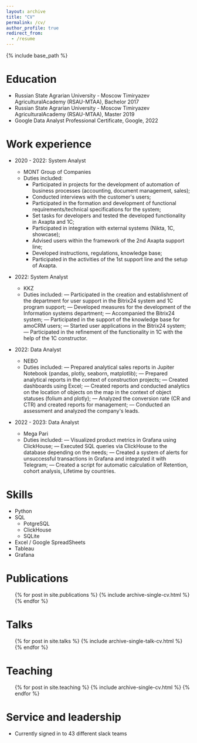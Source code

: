 ```yaml
---
layout: archive
title: "CV"
permalink: /cv/
author_profile: true
redirect_from:
  - /resume
---
```


{% include base_path %}

Education
======
* Russian State Agrarian University - Moscow Timiryazev AgriculturalAcademy (RSAU-MTAA), Bachelor 2017
* Russian State Agrarian University - Moscow Timiryazev AgriculturalAcademy (RSAU-MTAA), Master 2019
* Google Data Analyst Professional Certificate, Google, 2022

Work experience
======
* 2020 - 2022: System Analyst
  * MONT Group of Companies
  * Duties included: 
    * Participated in projects for the development of automation of business processes (accounting, document management, sales);
    * Conducted interviews with the customer's users;
    * Participated in the formation and development of functional requirements/technical specifications for the system;
    * Set tasks for developers and tested the developed functionality in Axapta and 1C;
    * Participated in integration with external systems (Nikta, 1C, showcase);
    * Advised users within the framework of the 2nd Axapta support line;
    * Developed instructions, regulations, knowledge base;
    * Participated in the activities of the 1st support line and the setup of Axapta.

* 2022: System Analyst
  * KKZ
  * Duties included: 
    — Participated in the creation and establishment of the department for user support in the Bitrix24 system and 1C program support;
    — Developed measures for the development of the Information systems department;
    — Accompanied the Bitrix24 system;
    — Participated in the support of the knowledge base for amoCRM users;
    — Started user applications in the Bitrix24 system;
    — Participated in the refinement of the functionality in 1C with the help of the 1C constructor.
    
* 2022: Data Analyst
  * NEBO 
  * Duties included: 
    — Prepared analytical sales reports in Jupiter Notebook (pandas, plotly, seaborn, matplotlib);
    — Prepared analytical reports in the context of construction projects;
    — Created dashboards using Excel;
    — Created reports and conducted analytics on the location of objects on the map in the context of object statuses (folium and plotly);
    — Analyzed the conversion rate (CR and CTR) and created reports for management;
    — Conducted an assessment and analyzed the company's leads.
    
* 2022 - 2023: Data Analyst
  * Mega Pari
  * Duties included: 
    — Visualized product metrics in Grafana using ClickHouse;
    — Executed SQL queries via ClickHouse to the database depending on the needs;
    — Created a system of alerts for unsuccessful transactions in Grafana and integrated it with Telegram;
    — Created a script for automatic calculation of Retention, cohort analysis, Lifetime by countries.
  
Skills
======
* Python
* SQL
  * PotgreSQL
  * ClickHouse
  * SQLite
* Excel / Google SpreadSheets
* Tableau
* Grafana

Publications
======
  <ul>{% for post in site.publications %}
    {% include archive-single-cv.html %}
  {% endfor %}</ul>
  
Talks
======
  <ul>{% for post in site.talks %}
    {% include archive-single-talk-cv.html %}
  {% endfor %}</ul>
  
Teaching
======
  <ul>{% for post in site.teaching %}
    {% include archive-single-cv.html %}
  {% endfor %}</ul>
  
Service and leadership
======
* Currently signed in to 43 different slack teams
